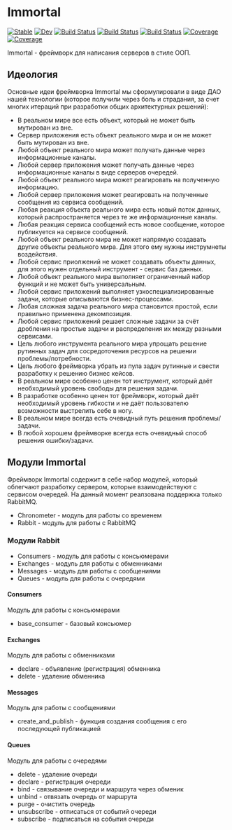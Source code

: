 # Immortal

[![Stable](https://img.shields.io/badge/docs-stable-blue.svg)](https://small-entropy.github.io/Immortal.jl/stable)
[![Dev](https://img.shields.io/badge/docs-dev-blue.svg)](https://small-entropy.github.io/Immortal.jl/dev)
[![Build Status](https://travis-ci.com/small-entropy/Immortal.jl.svg?branch=master)](https://travis-ci.com/small-entropy/Immortal.jl)
[![Build Status](https://ci.appveyor.com/api/projects/status/github/small-entropy/Immortal.jl?svg=true)](https://ci.appveyor.com/project/small-entropy/Immortal-jl)
[![Build Status](https://api.cirrus-ci.com/github/small-entropy/Immortal.jl.svg)](https://cirrus-ci.com/github/small-entropy/Immortal.jl)
[![Coverage](https://codecov.io/gh/small-entropy/Immortal.jl/branch/master/graph/badge.svg)](https://codecov.io/gh/small-entropy/Immortal.jl)
[![Coverage](https://coveralls.io/repos/github/small-entropy/Immortal.jl/badge.svg?branch=master)](https://coveralls.io/github/small-entropy/Immortal.jl?branch=master)

Immortal - фреймворк для написания серверов в стиле ООП.

## Идеология
Основные идеи фреймворка Immortal мы сформулировали в виде ДАО нашей технологии (которое получили через боль и страдания, за счет многих итераций при разработки общих архитектурных решений):
* В реальном мире все есть объект, который не может быть мутирован из вне.
* Сервер приложения есть объект реального мира и он не может быть мутирован из вне.
* Любой объект реального мира может получать данные через информационные каналы.
* Любой сервер приложения может получать данные через информационные каналы в виде серверов очередей.
* Любой объект реального мира может реагировать на полученную информацию.
* Любой сервер приложения может реагировать на полученные сообщения из сервиса сообщений.
* Любая реакция объекта реального мира есть новый поток данных, который распространяется через те же информационные каналы.
* Любая реакция сервиса сообщений есть новое сообщение, которое публикуется на сервисе сообщений.
* Любой объект реального мира не может напрямую создавать другие объекты реального мира. Для этого ему нужны инструмнеты воздействия.
* Любой сервис приолжений не может создавать объекты данных, для этого нужен отдельный инструмент - сервис баз данных.
* Любой объект реального мира выполняет ограниченный набор функций и не может быть универсальным. 
* Любой сервис приложений выполняет узкоспециализированные задачи, которые описываются бизнес-процессами.
* Любая сложная задача реального мира становится простой, если правильно применена декомпозиция.
* Любой сервис приложений решает сложные задачи за счёт дробления на простые задачи и распределения их между разными сервисами.
* Цель любого инструмента реального мира упрощать решение рутинных задач для сосредоточения ресурсов на решении проблемы/потребности.
* Цель любого фреймворка убрать из пула задач рутинные и свести разработку к решению бизнес кейсов.
* В реальном мире особенно ценен тот инструмент, который даёт необходимый уровень свободы для решения задачи.
* В разработке особенно ценен тот фреймворк, который даёт необходимый уровень гибкости и не даёт пользователю возможности выстрелить себе в ногу.
* В реальном мире всегда есть очевидный путь решения проблемы/задачи.
* В любой хорошем фреймворке всегда есть очевидный способ решения ошибки/задачи.

## Модули Immortal
Фреймворк Immortal содержит в себе набор модулей, который облегчают разработку сервером, которые взаимодействуют с сервисом очередей. На данный момент реалзована поддержка только RabbitMQ.
* Chronometer - модуль для работы со временем
* Rabbit - модуль для работы с RabbitMQ
### Модули Rabbit
* Consumers - модуль для работы с консьюмерами
* Exchanges - модуль для работы с обменниками
* Messages - модуль для работы с сообщениями
* Queues - модуль для работы с очередями
#### Consumers
Модуль для работы с консьюмерами
* base_consumer - базовый консьюмер
#### Exchanges
Модуль для работы с обменниками
* declare - объявление (регистрация) обменника
* delete - удаление обменника
#### Messages
Модуль для работы с сообщениями
* create_and_publish - функция создания сообщения с его последующей публикацией
#### Queues
Модуль для работы с очередями
* delete - удаление очереди
* declare - регистрация очереди
* bind - связывание очереди и маршрута через обменик
* unbind - отвязать очередь от маршрута
* purge - очистить очередь
* unsubscribe - отписаться от событий очереди
* subscribe - подписаться на события очереди